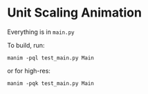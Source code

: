 # Unit Scaling Animation

Everything is in `main.py`

To build, run:

```
manim -pql test_main.py Main
```

or for high-res:

```
manim -pqk test_main.py Main
```
